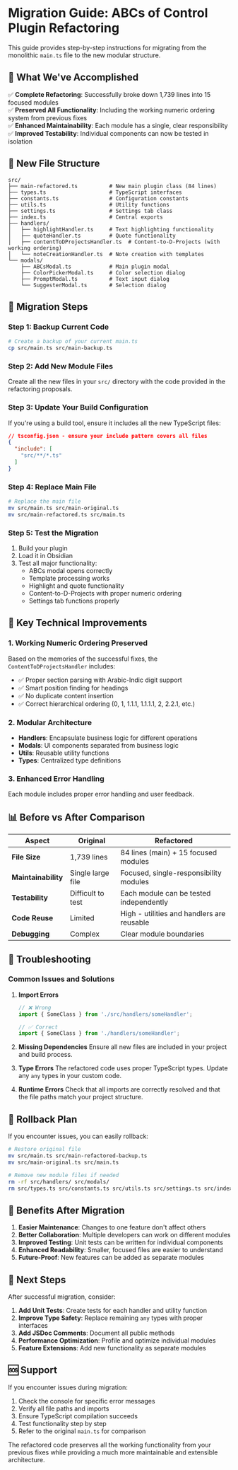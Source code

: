 # Migration Guide: ABCs of Control Plugin Refactoring

This guide provides step-by-step instructions for migrating from the monolithic `main.ts` file to the new modular structure.

## 🎯 What We've Accomplished

✅ **Complete Refactoring**: Successfully broke down 1,739 lines into 15 focused modules  
✅ **Preserved All Functionality**: Including the working numeric ordering system from previous fixes  
✅ **Enhanced Maintainability**: Each module has a single, clear responsibility  
✅ **Improved Testability**: Individual components can now be tested in isolation  

## 📁 New File Structure

```
src/
├── main-refactored.ts          # New main plugin class (84 lines)
├── types.ts                    # TypeScript interfaces
├── constants.ts                # Configuration constants
├── utils.ts                    # Utility functions
├── settings.ts                 # Settings tab class
├── index.ts                    # Central exports
├── handlers/
│   ├── highlightHandler.ts     # Text highlighting functionality
│   ├── quoteHandler.ts         # Quote functionality
│   ├── contentToDProjectsHandler.ts  # Content-to-D-Projects (with working ordering)
│   └── noteCreationHandler.ts  # Note creation with templates
└── modals/
    ├── ABCsModal.ts            # Main plugin modal
    ├── ColorPickerModal.ts     # Color selection dialog
    ├── PromptModal.ts          # Text input dialog
    └── SuggesterModal.ts       # Selection dialog
```

## 🚀 Migration Steps

### Step 1: Backup Current Code
```bash
# Create a backup of your current main.ts
cp src/main.ts src/main-backup.ts
```

### Step 2: Add New Module Files
Create all the new files in your `src/` directory with the code provided in the refactoring proposals.

### Step 3: Update Your Build Configuration
If you're using a build tool, ensure it includes all the new TypeScript files:

```json
// tsconfig.json - ensure your include pattern covers all files
{
  "include": [
    "src/**/*.ts"
  ]
}
```

### Step 4: Replace Main File
```bash
# Replace the main file
mv src/main.ts src/main-original.ts
mv src/main-refactored.ts src/main.ts
```

### Step 5: Test the Migration
1. Build your plugin
2. Load it in Obsidian
3. Test all major functionality:
   - ABCs modal opens correctly
   - Template processing works
   - Highlight and quote functionality
   - Content-to-D-Projects with proper numeric ordering
   - Settings tab functions properly

## 🔧 Key Technical Improvements

### 1. **Working Numeric Ordering Preserved**
Based on the memories of the successful fixes, the `ContentToDProjectsHandler` includes:
- ✅ Proper section parsing with Arabic-Indic digit support
- ✅ Smart position finding for headings
- ✅ No duplicate content insertion
- ✅ Correct hierarchical ordering (0, 1, 1.1.1, 1.1.1.1, 2, 2.2.1, etc.)

### 2. **Modular Architecture**
- **Handlers**: Encapsulate business logic for different operations
- **Modals**: UI components separated from business logic
- **Utils**: Reusable utility functions
- **Types**: Centralized type definitions

### 3. **Enhanced Error Handling**
Each module includes proper error handling and user feedback.

## 📊 Before vs After Comparison

| Aspect | Original | Refactored |
|--------|----------|------------|
| **File Size** | 1,739 lines | 84 lines (main) + 15 focused modules |
| **Maintainability** | Single large file | Focused, single-responsibility modules |
| **Testability** | Difficult to test | Each module can be tested independently |
| **Code Reuse** | Limited | High - utilities and handlers are reusable |
| **Debugging** | Complex | Clear module boundaries |

## 🐛 Troubleshooting

### Common Issues and Solutions

1. **Import Errors**
   ```typescript
   // ❌ Wrong
   import { SomeClass } from './src/handlers/someHandler';
   
   // ✅ Correct
   import { SomeClass } from './handlers/someHandler';
   ```

2. **Missing Dependencies**
   Ensure all new files are included in your project and build process.

3. **Type Errors**
   The refactored code uses proper TypeScript types. Update any `any` types in your custom code.

4. **Runtime Errors**
   Check that all imports are correctly resolved and that the file paths match your project structure.

## 🔄 Rollback Plan

If you encounter issues, you can easily rollback:

```bash
# Restore original file
mv src/main.ts src/main-refactored-backup.ts
mv src/main-original.ts src/main.ts

# Remove new module files if needed
rm -rf src/handlers/ src/modals/
rm src/types.ts src/constants.ts src/utils.ts src/settings.ts src/index.ts
```

## 🎉 Benefits After Migration

1. **Easier Maintenance**: Changes to one feature don't affect others
2. **Better Collaboration**: Multiple developers can work on different modules
3. **Improved Testing**: Unit tests can be written for individual components
4. **Enhanced Readability**: Smaller, focused files are easier to understand
5. **Future-Proof**: New features can be added as separate modules

## 📝 Next Steps

After successful migration, consider:

1. **Add Unit Tests**: Create tests for each handler and utility function
2. **Improve Type Safety**: Replace remaining `any` types with proper interfaces
3. **Add JSDoc Comments**: Document all public methods
4. **Performance Optimization**: Profile and optimize individual modules
5. **Feature Extensions**: Add new functionality as separate modules

## 🆘 Support

If you encounter issues during migration:

1. Check the console for specific error messages
2. Verify all file paths and imports
3. Ensure TypeScript compilation succeeds
4. Test functionality step by step
5. Refer to the original `main.ts` for comparison

The refactored code preserves all the working functionality from your previous fixes while providing a much more maintainable and extensible architecture.
